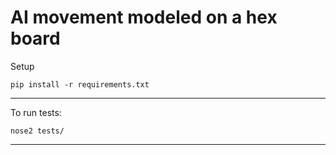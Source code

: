 AI movement modeled on a hex board
======

Setup
```
pip install -r requirements.txt
```
------

To run tests: 
```
nose2 tests/
```
------